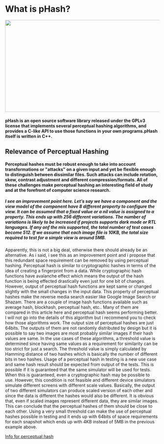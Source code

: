 
# What is pHash?

<div align="center">
  <img src="https://www.researchgate.net/profile/Jianfei-Yang-2/publication/300415034/figure/fig1/AS:370337138135040@1465306662353/Framework-of-the-proposed-Perceptual-Hashing-Tracking.png"
 width="600" height="300"/>
</div>

#### pHash is an open source software library released under the GPLv3 license that implements several perceptual hashing algorithms, and provides a C-like API to use those functions in your own programs.pHash itself is written in C++.

## Relevance of Perceptual Hashing
#### Perceptual hashes must be robust enough to take into account transformations or "attacks" on a given input and yet be flexible enough to distinguish between dissimilar files. Such attacks can include rotation, skew, contrast adjustment and different compression/formats. All of these challenges make perceptual hashing an interesting field of study and at the forefront of computer science research.

##### I see an improvement point here. Let’s say we have a component and the view model of the component have 8 different property to configure the view. It can be assumed that a fixed value or a nil value is assigned to a property. This ends up with 256 different variations. The number of variations is likely to be increased if projects supports dark mode or RTL languages. If any onf the mis supported, the total number of test cases become 512. If we assume that each image file is 10KB, the total size required to test for a simple view is around 5MB.
Apparently, this is not a big deal, otherwise there should already be an alternative. As i said, i see this as an improvement point and i propose that this redundant space requirement can be removed by using perceptual hashing.
Perceptual hash is similar to cryptographic hashes in terms of the idea of creating a fingerprint from a data. While cryptographic hash functions have avalanche effect which means the output of the hash function is being effected drastically even just for one bit of changes. However, output of perceptual hash functions are kept same or changed slightly with the small changes in the input data. This property of perceptual hashes make the reverse media search easier like Google Image Search or Shazam.
There are a couple of image hash functions available such as average hash, blockhash, perceptual hash, etc.. Many of them are compared in this article here and perceptual hash seems performing better. I will not go into the details of this algorithm but i recommend you to check how those algorithms work.
The output size of perceptual hashes are just 64bits. The outputs of them are not randomly distributed by design but it is possible to say two images are most probably similar images if their hash values are same. In the use cases of these algorithms, a threshold value is determined since having same values as a requirement for similarity can be too strict for just a search. The threshold value is simply calculated by Hamming distance of two hashes which is basically the number of different bits in two hashes.
Usage of a perceptual hash in testing is a new use case and same hash result should be expected from output of the tests. This is possible if it is guaranteed that the same simulator will be used for tests. When this is guaranteed, even a cryptographic hash may be possible to use. However, this condition is not feasible and different device simulators simulate different screens with different scale values. Basically, the output of two different simulators can produce scaled version of each other and since the data is different the hashes would also be different.
It is obvious that, even if scaled images represent different data, they are similar images. This can conclude that the perceptual hashes of them should be close to each other. Using a very small threshold can make the use of perceptual hashes possible in testing and it ends up with 64bits of space requirements for each snapshot which ends up with 4KB instead of 5MB in the previous example above.


[Info for perceptual hash](http://www.phash.org/)
